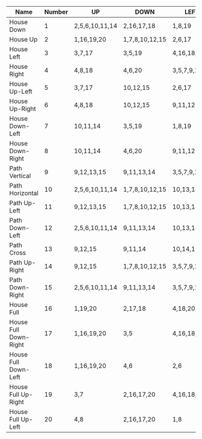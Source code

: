 |Name|Number|UP|DOWN|LEFT|RIGHT|
|----|------|--|----|----|-----|
|House Down|1|2,5,6,10,11,14|2,16,17,18|1,8,19|1,7,20|
|House Up|2|1,16,19,20|1,7,8,10,12,15|2,6,17|2,5,18|
|House Left|3|3,7,17|3,5,19|4,16,18,20|4,6,8,9,11,12|
|House Right|4|4,8,18|4,6,20|3,5,7,9,11,12|3,16,17,19|
|House Up-Left|5|3,7,17|10,12,15|2,6,17|9,14,15|
|House Up-Right|6|4,8,18|10,12,15|9,11,12|2,5,18|
|House Down-Left|7|10,11,14|3,5,19|1,8,19|9,14,15|
|House Down-Right|8|10,11,14|4,6,20|9,11,12|1,7|
|Path Vertical|9|9,12,13,15|9,11,13,14|3,5,7,9,11,12|4,6,8,9,14,15|
|Path Horizontal|10|2,5,6,10,11,14|1,7,8,10,12,15|10,13,14,15|10,11,12,13|
|Path Up-Left|11|9,12,13,15|1,7,8,10,12,15|10,13,14,15|4,6,8,9,14,15|
|Path Down-Left|12|2,5,6,10,11,14|9,11,13,14|10,13,14,15|4,6,8,9,14,15|
|Path Cross|13|9,12,15|9,11,14|10,14,15|10,11,12|
|Path Up-Right|14|9,12,15|1,7,8,10,12,15|3,5,7,9,11,12|10,11,12,13|
|Path Down-Right|15|2,5,6,10,11,14|9,11,13,14|3,5,7,9,11,12|10,11,12,13|
|House Full|16|1,19,20|2,17,18|4,18,20|3,17,19|
|House Full Down-Right|17|1,16,19,20|3,5|4,16,18,20|2,5|
|House Full Down-Left|18|1,16,19,20|4,6|2,6|3,16,17,19|
|House Full Up-Right|19|3,7|2,16,17,20|4,16,18,20|1,7|
|House Full Up-Left|20|4,8|2,16,17,20|1,8|3,16,17,19|